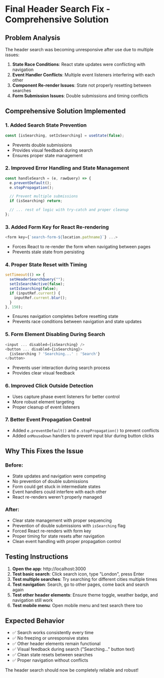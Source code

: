 # Final Header Search Fix - Comprehensive Solution

## Problem Analysis

The header search was becoming unresponsive after use due to multiple issues:

1. **State Race Conditions**: React state updates were conflicting with navigation
2. **Event Handler Conflicts**: Multiple event listeners interfering with each other
3. **Component Re-render Issues**: State not properly resetting between searches
4. **Form Submission Issues**: Double submissions and timing conflicts

## Comprehensive Solution Implemented

### 1. Added Search State Prevention

```javascript
const [isSearching, setIsSearching] = useState(false);
```

- Prevents double submissions
- Provides visual feedback during search
- Ensures proper state management

### 2. Improved Error Handling and State Management

```javascript
const handleSearch = (e, rawQuery) => {
  e.preventDefault();
  e.stopPropagation();

  // Prevent multiple submissions
  if (isSearching) return;

  // ... rest of logic with try-catch and proper cleanup
};
```

### 3. Added Form Key for React Re-rendering

```javascript
<form key={`search-form-${location.pathname}`} ...>
```

- Forces React to re-render the form when navigating between pages
- Prevents stale state from persisting

### 4. Proper State Reset with Timing

```javascript
setTimeout(() => {
  setHeaderSearchQuery("");
  setIsSearchActive(false);
  setIsSearching(false);
  if (inputRef.current) {
    inputRef.current.blur();
  }
}, 150);
```

- Ensures navigation completes before resetting state
- Prevents race conditions between navigation and state updates

### 5. Form Element Disabling During Search

```javascript
<input ... disabled={isSearching} />
<button ... disabled={isSearching}>
  {isSearching ? 'Searching...' : 'Search'}
</button>
```

- Prevents user interaction during search process
- Provides clear visual feedback

### 6. Improved Click Outside Detection

- Uses capture phase event listeners for better control
- More robust element targeting
- Proper cleanup of event listeners

### 7. Better Event Propagation Control

- Added `e.preventDefault()` and `e.stopPropagation()` to prevent conflicts
- Added `onMouseDown` handlers to prevent input blur during button clicks

## Why This Fixes the Issue

### Before:

- State updates and navigation were competing
- No prevention of double submissions
- Form could get stuck in intermediate states
- Event handlers could interfere with each other
- React re-renders weren't properly managed

### After:

- Clear state management with proper sequencing
- Prevention of double submissions with `isSearching` flag
- Forced React re-renders with form key
- Proper timing for state resets after navigation
- Clean event handling with proper propagation control

## Testing Instructions

1. **Open the app**: http://localhost:3000
2. **Test basic search**: Click search icon, type "London", press Enter
3. **Test multiple searches**: Try searching for different cities multiple times
4. **Test navigation**: Search, go to other pages, come back and search again
5. **Test other header elements**: Ensure theme toggle, weather badge, and navigation still work
6. **Test mobile menu**: Open mobile menu and test search there too

## Expected Behavior

- ✅ Search works consistently every time
- ✅ No freezing or unresponsive states
- ✅ Other header elements remain functional
- ✅ Visual feedback during search ("Searching..." button text)
- ✅ Clean state resets between searches
- ✅ Proper navigation without conflicts

The header search should now be completely reliable and robust!
